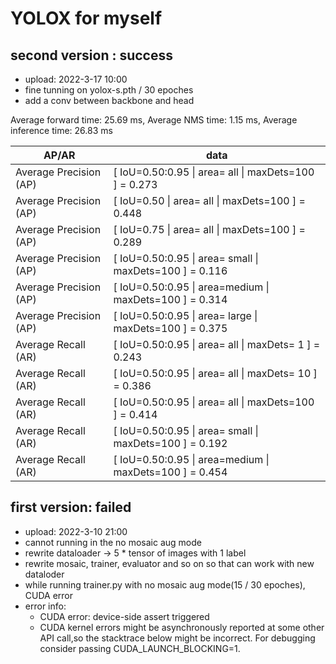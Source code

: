# YOLOX for myself


## second version : success
- upload: 2022-3-17 10:00
- fine tunning on yolox-s.pth / 30 epoches
- add a conv between backbone and head

Average forward time: 25.69 ms, Average NMS time: 1.15 ms, Average inference time: 26.83 ms

| AP/AR                  | data                                                    |
| ---------------------- | ------------------------------------------------------- |
| Average Precision (AP) | [ IoU=0.50:0.95 \| area=  all \| maxDets=100 ] = 0.273  |
| Average Precision (AP) | [ IoU=0.50   \| area=  all \| maxDets=100 ] = 0.448     |
| Average Precision (AP) | [ IoU=0.75   \| area=  all \| maxDets=100 ] = 0.289     |
| Average Precision (AP) | [ IoU=0.50:0.95 \| area= small \| maxDets=100 ] = 0.116 |
| Average Precision (AP) | [ IoU=0.50:0.95 \| area=medium \| maxDets=100 ] = 0.314 |
| Average Precision (AP) | [ IoU=0.50:0.95 \| area= large \| maxDets=100 ] = 0.375 |
| Average Recall   (AR)  | [ IoU=0.50:0.95 \| area=  all \| maxDets= 1 ] = 0.243   |
| Average Recall   (AR)  | [ IoU=0.50:0.95 \| area=  all \| maxDets= 10 ] = 0.386  |
| Average Recall   (AR)  | [ IoU=0.50:0.95 \| area=  all \| maxDets=100 ] = 0.414  |
| Average Recall   (AR)  | [ IoU=0.50:0.95 \| area= small \| maxDets=100 ] = 0.192 |
| Average Recall   (AR)  | [ IoU=0.50:0.95 \| area=medium \| maxDets=100 ] = 0.454 |


## first version: failed

- upload: 2022-3-10 21:00
- cannot running in the no mosaic aug mode
- rewrite dataloader -> 5 * tensor of images with 1 label
- rewrite mosaic, trainer, evaluator and so on so that can work with new dataloder
- while running trainer.py with no mosaic aug mode(15 / 30 epoches), CUDA error
- error info:
  - CUDA error: device-side assert triggered
  - CUDA kernel errors might be asynchronously reported at some other API call,so the stacktrace below might be incorrect.
    For debugging consider passing CUDA_LAUNCH_BLOCKING=1.